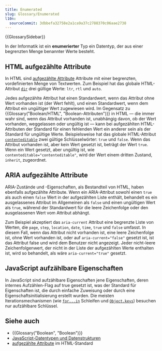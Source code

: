 ```yaml
---
title: Enumerated
slug: Glossary/Enumerated
l10n:
  sourceCommit: 3dbbefa32758e2a1ca9a37c2788370c06aae2738
---
```


{{GlossarySidebar}}

In der Informatik ist ein **enumerierter** Typ ein Datentyp, der aus einer begrenzten Menge benannter Werte besteht.

## HTML aufgezählte Attribute

In HTML sind [aufgezählte Attribute](https://html.spec.whatwg.org/multipage/common-microsyntaxes.html#enumerated-attribute) Attribute mit einer begrenzten, vordefinierten Menge von Textwerten. Zum Beispiel hat das globale HTML-Attribut [`dir`](/de/docs/Web/HTML/Global_attributes/dir) drei gültige Werte: `ltr`, `rtl` und `auto`.

Jedes aufgezählte Attribut hat einen Standardwert, wenn das Attribut ohne Wert vorhanden ist (der Wert fehlt), und einen Standardwert, wenn dem Attribut ein ungültiger Wert zugewiesen wird. Im Gegensatz zu {{Glossary("Boolean/HTML", "Boolean-Attributen")}} in HTML — die immer wahr sind, wenn das Attribut vorhanden ist, unabhängig davon, ob der Wert vorhanden, weggelassen oder ungültig ist — kann bei aufgezählten HTML-Attributen der Standard für einen fehlenden Wert ein anderer sein als der Standard für ungültige Werte. Beispielsweise hat das globale HTML-Attribut [`contenteditable`](/de/docs/Web/HTML/Global_attributes/contenteditable) zwei gültige Schlüsselwörter: `true` und `false`. Wenn das Attribut vorhanden ist, aber kein Wert gesetzt ist, beträgt der Wert `true`. Wenn ein Wert gesetzt, aber ungültig ist, wie `contenteditable="contenteditable"`, wird der Wert einem dritten Zustand, `inherit`, zugeordnet.

## ARIA aufgezählte Attribute

ARIA-Zustände und -Eigenschaften, als Bestandteil von HTML, haben ebenfalls aufgezählte Attribute. Wenn ein ARIA-Attribut sowohl einen `true` als auch einen `false` Wert in der aufgezählten Liste enthält, behandelt es ein ausgelassenes Attribut im Allgemeinen als `false` und einen ungültigen Wert als `true`, während der Standardwert für die leere Zeichenfolge oder den ausgelassenen Wert vom Attribut abhängt.

Zum Beispiel akzeptiert das `aria-current` Attribut eine begrenzte Liste von Werten, die `page`, `step`, `location`, `date`, `time`, `true` und `false` umfasst. In diesem Fall, wenn das Attribut nicht vorhanden ist, eine leere Zeichenfolge ist, ohne Wert vorhanden ist, oder auf `aria-current="false"` gesetzt ist, ist das Attribut false und wird dem Benutzer nicht angezeigt. Jeder nicht-leere Zeichenfolgenwert, der nicht in der Liste der aufgezählten Werte enthalten ist, wird so behandelt, als wäre `aria-current="true"` gesetzt.

## JavaScript aufzählbare Eigenschaften

In JavaScript sind aufzählbare Eigenschaften jene Eigenschaften, deren internes Aufzählen-Flag auf true gesetzt ist, was der Standard für Eigenschaften ist, die durch einfache Zuweisung oder durch eine Eigenschaftsinitialisierung erstellt wurden. Die meisten Iterationsmechanismen (wie [`for...in`](/de/docs/Web/JavaScript/Reference/Statements/for...in) Schleifen und [`Object.keys`](/de/docs/Web/JavaScript/Reference/Global_Objects/Object/keys)) besuchen nur aufzählbare Schlüssel.

## Siehe auch

- {{Glossary("Boolean", "Boolean")}}
- [JavaScript-Datentypen und Datenstrukturen](/de/docs/Web/JavaScript/Guide/Data_structures)
- [aufgezählte Attribute](https://html.spec.whatwg.org/multipage/common-microsyntaxes.html#enumerated-attribute) im HTML-Standard
